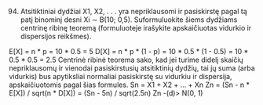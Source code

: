 94. Atsitiktiniai dydžiai X1, X2, . . . yra nepriklausomi ir pasiskirstę pagal tą patį binominį desni
Xi ∼ B(10; 0,5). Suformuluokite šiems dydžiams centrinę ribinę teoremą (formuluoteje irašykite
apskaičiuotas vidurkio ir dispersijos reikšmes).

E[X] = n * p = 10 * 0.5 = 5
D[X] = n * p * (1 - p) = 10 * 0.5 * (1 - 0.5) = 10 * 0.5 * 0.5 = 2.5
Centrinė ribinė teorema sako, kad jei turime didelį skaičių nepriklausomų ir vienodai pasiskirstusių atsitiktinių dydžių, tai jų suma (arba vidurkis) bus apytiksliai normaliai pasiskirstę su vidurkiu ir dispersija, apskaičiuotomis pagal šias formules.
Sn = X1 + X2 + ... + Xn
Zn = (Sn - n * E[X]) / sqrt(n * D[X]) = (Sn - 5n) / sqrt(2.5n)
Zn -(d)> N(0, 1)